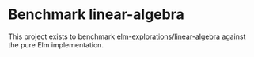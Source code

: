 # Benchmark linear-algebra

This project exists to benchmark [elm-explorations/linear-algebra](https://github.com/elm-explorations/linear-algebra) against the pure Elm implementation.

